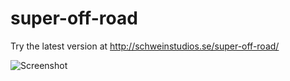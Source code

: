 # super-off-road

Try the latest version at <http://schweinstudios.se/super-off-road/>

![Screenshot](http://schweinstudios.se/super-off-road/screenshot1.png)
